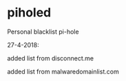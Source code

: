 # piholed
Personal blacklist pi-hole

27-4-2018: 


added list from disconnect.me 


added list from malwaredomainlist.com
